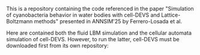 This is a repository containing the code referenced in the paper "Simulation of cyanobacteria behavior in water bodies with cell-DEVS and Lattice-Boltzmann methods" presented in ANNSIM'25 by Ferrero-Losada et al.

Here are contained both the fluid LBM simulation and the cellular automata simulation of cell-DEVS. However, to run the latter, cell-DEVS must be downloaded first from its own repository: 

